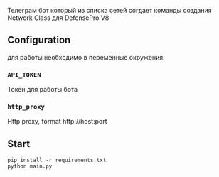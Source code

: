 Телеграм бот который из списка сетей согдает команды создания Network Class для DefensePro V8

## Configuration
для работы необходимо в переменные окружения:

### `API_TOKEN`

Токен для работы бота

### `http_proxy`

Http proxy, format http://host:port

## Start
``` 
pip install -r requirements.txt
python main.py
```
